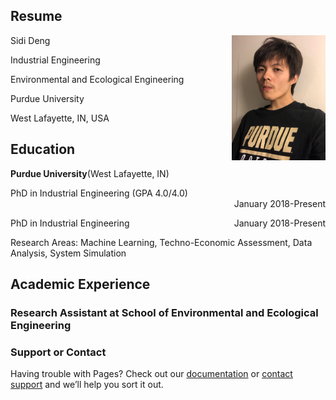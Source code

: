 ## Resume

Sidi Deng <img align = 'right' width = "150" src="/Image/Image.png" >




Industrial Engineering

Environmental and Ecological Engineering

Purdue University

West Lafayette, IN, USA


## Education

**Purdue University**(West Lafayette, IN)
<div align="left">PhD in Industrial Engineering (GPA 4.0/4.0)</div>
<div align="right">January 2018-Present</div>


<p style="text-align:left;">
  PhD in Industrial Engineering
  <span style="float:right;">
    January 2018-Present
  </span>
</p>

Research Areas: Machine Learning, Techno-Economic Assessment, Data Analysis, System Simulation

## Academic Experience
### Research Assistant at School of Environmental and Ecological Engineering


### Support or Contact

Having trouble with Pages? Check out our [documentation](https://help.github.com/categories/github-pages-basics/) or [contact support](https://github.com/contact) and we’ll help you sort it out.
